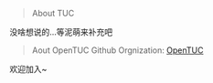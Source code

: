 
> About TUC

没啥想说的...等泥萌来补充吧

> Aout OpenTUC
Github Orgnization: [OpenTUC](https://github.com/OpenTUC)

欢迎加入~ 